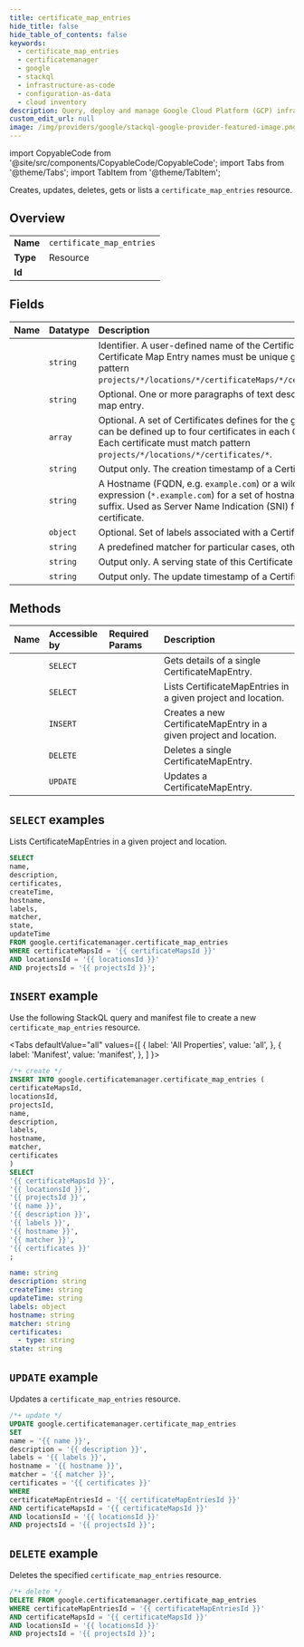 ```yaml
---
title: certificate_map_entries
hide_title: false
hide_table_of_contents: false
keywords:
  - certificate_map_entries
  - certificatemanager
  - google
  - stackql
  - infrastructure-as-code
  - configuration-as-data
  - cloud inventory
description: Query, deploy and manage Google Cloud Platform (GCP) infrastructure and resources using SQL
custom_edit_url: null
image: /img/providers/google/stackql-google-provider-featured-image.png
---
```


import CopyableCode from '@site/src/components/CopyableCode/CopyableCode';
import Tabs from '@theme/Tabs';
import TabItem from '@theme/TabItem';

Creates, updates, deletes, gets or lists a <code>certificate_map_entries</code> resource.

## Overview
<table><tbody>
<tr><td><b>Name</b></td><td><code>certificate_map_entries</code></td></tr>
<tr><td><b>Type</b></td><td>Resource</td></tr>
<tr><td><b>Id</b></td><td><CopyableCode code="google.certificatemanager.certificate_map_entries" /></td></tr>
</tbody></table>

## Fields
| Name | Datatype | Description |
|:-----|:---------|:------------|
| <CopyableCode code="name" /> | `string` | Identifier. A user-defined name of the Certificate Map Entry. Certificate Map Entry names must be unique globally and match pattern `projects/*/locations/*/certificateMaps/*/certificateMapEntries/*`. |
| <CopyableCode code="description" /> | `string` | Optional. One or more paragraphs of text description of a certificate map entry. |
| <CopyableCode code="certificates" /> | `array` | Optional. A set of Certificates defines for the given `hostname`. There can be defined up to four certificates in each Certificate Map Entry. Each certificate must match pattern `projects/*/locations/*/certificates/*`. |
| <CopyableCode code="createTime" /> | `string` | Output only. The creation timestamp of a Certificate Map Entry. |
| <CopyableCode code="hostname" /> | `string` | A Hostname (FQDN, e.g. `example.com`) or a wildcard hostname expression (`*.example.com`) for a set of hostnames with common suffix. Used as Server Name Indication (SNI) for selecting a proper certificate. |
| <CopyableCode code="labels" /> | `object` | Optional. Set of labels associated with a Certificate Map Entry. |
| <CopyableCode code="matcher" /> | `string` | A predefined matcher for particular cases, other than SNI selection. |
| <CopyableCode code="state" /> | `string` | Output only. A serving state of this Certificate Map Entry. |
| <CopyableCode code="updateTime" /> | `string` | Output only. The update timestamp of a Certificate Map Entry. |

## Methods
| Name | Accessible by | Required Params | Description |
|:-----|:--------------|:----------------|:------------|
| <CopyableCode code="get" /> | `SELECT` | <CopyableCode code="certificateMapEntriesId, certificateMapsId, locationsId, projectsId" /> | Gets details of a single CertificateMapEntry. |
| <CopyableCode code="list" /> | `SELECT` | <CopyableCode code="certificateMapsId, locationsId, projectsId" /> | Lists CertificateMapEntries in a given project and location. |
| <CopyableCode code="create" /> | `INSERT` | <CopyableCode code="certificateMapsId, locationsId, projectsId" /> | Creates a new CertificateMapEntry in a given project and location. |
| <CopyableCode code="delete" /> | `DELETE` | <CopyableCode code="certificateMapEntriesId, certificateMapsId, locationsId, projectsId" /> | Deletes a single CertificateMapEntry. |
| <CopyableCode code="patch" /> | `UPDATE` | <CopyableCode code="certificateMapEntriesId, certificateMapsId, locationsId, projectsId" /> | Updates a CertificateMapEntry. |

## `SELECT` examples

Lists CertificateMapEntries in a given project and location.

```sql
SELECT
name,
description,
certificates,
createTime,
hostname,
labels,
matcher,
state,
updateTime
FROM google.certificatemanager.certificate_map_entries
WHERE certificateMapsId = '{{ certificateMapsId }}'
AND locationsId = '{{ locationsId }}'
AND projectsId = '{{ projectsId }}'; 
```

## `INSERT` example

Use the following StackQL query and manifest file to create a new <code>certificate_map_entries</code> resource.

<Tabs
    defaultValue="all"
    values={[
        { label: 'All Properties', value: 'all', },
        { label: 'Manifest', value: 'manifest', },
    ]
}>
<TabItem value="all">

```sql
/*+ create */
INSERT INTO google.certificatemanager.certificate_map_entries (
certificateMapsId,
locationsId,
projectsId,
name,
description,
labels,
hostname,
matcher,
certificates
)
SELECT 
'{{ certificateMapsId }}',
'{{ locationsId }}',
'{{ projectsId }}',
'{{ name }}',
'{{ description }}',
'{{ labels }}',
'{{ hostname }}',
'{{ matcher }}',
'{{ certificates }}'
;
```
</TabItem>
<TabItem value="manifest">

```yaml
name: string
description: string
createTime: string
updateTime: string
labels: object
hostname: string
matcher: string
certificates:
  - type: string
state: string

```
</TabItem>
</Tabs>

## `UPDATE` example

Updates a <code>certificate_map_entries</code> resource.

```sql
/*+ update */
UPDATE google.certificatemanager.certificate_map_entries
SET 
name = '{{ name }}',
description = '{{ description }}',
labels = '{{ labels }}',
hostname = '{{ hostname }}',
matcher = '{{ matcher }}',
certificates = '{{ certificates }}'
WHERE 
certificateMapEntriesId = '{{ certificateMapEntriesId }}'
AND certificateMapsId = '{{ certificateMapsId }}'
AND locationsId = '{{ locationsId }}'
AND projectsId = '{{ projectsId }}';
```

## `DELETE` example

Deletes the specified <code>certificate_map_entries</code> resource.

```sql
/*+ delete */
DELETE FROM google.certificatemanager.certificate_map_entries
WHERE certificateMapEntriesId = '{{ certificateMapEntriesId }}'
AND certificateMapsId = '{{ certificateMapsId }}'
AND locationsId = '{{ locationsId }}'
AND projectsId = '{{ projectsId }}';
```
